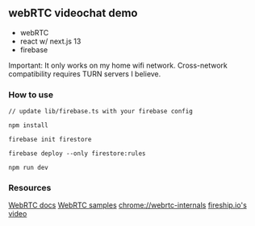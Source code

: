 ## webRTC videochat demo

* webRTC
* react w/ next.js 13
* firebase

Important: It only works on my home wifi network. Cross-network compatibility requires TURN servers I believe.

### How to use

```
// update lib/firebase.ts with your firebase config
```
```
npm install
```
```
firebase init firestore
```
```
firebase deploy --only firestore:rules
```
```
npm run dev
```

### Resources

[WebRTC docs](https://webrtc.org/)
[WebRTC samples](https://webrtc.github.io/samples/)
[chrome://webrtc-internals](chrome://webrtc-internals)
[fireship.io's video](https://www.youtube.com/watch?v=WmR9IMUD_CY)
